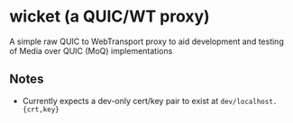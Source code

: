 # wicket (a QUIC/WT proxy)

A simple raw QUIC to WebTransport proxy to aid development and testing of Media over QUIC (MoQ) implementations

## Notes

- Currently expects a dev-only cert/key pair to exist at `dev/localhost.{crt,key}`
